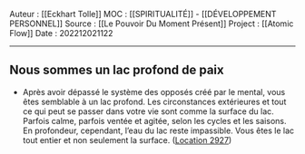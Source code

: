Auteur : [[Eckhart Tolle]]
MOC : [[SPIRITUALITÉ]] - [[DÉVELOPPEMENT PERSONNEL]]
Source : [[Le Pouvoir Du Moment Présent]]
Project : [[Atomic Flow]]
Date : 202212021122
***

## Nous sommes un lac profond de paix
- Après avoir dépassé le système des opposés créé par le mental, vous êtes semblable à un lac profond. Les circonstances extérieures et tout ce qui peut se passer dans votre vie sont comme la surface du lac. Parfois calme, parfois ventée et agitée, selon les cycles et les saisons. En profondeur, cependant, l’eau du lac reste impassible. Vous êtes le lac tout entier et non seulement la surface. ([Location 2927](https://readwise.io/to_kindle?action=open&asin=B00UETMHG2&location=2927))
